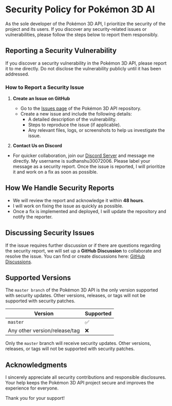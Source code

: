 # Security Policy for Pokémon 3D AI

As the sole developer of the Pokémon 3D API, I prioritize the security of the project and its users. If you discover any security-related issues or vulnerabilities, please follow the steps below to report them responsibly.

## Reporting a Security Vulnerability

If you discover a security vulnerability in the Pokémon 3D API, please report it to me directly. Do not disclose the vulnerability publicly until it has been addressed.

### How to Report a Security Issue
1. **Create an Issue on GitHub**
   - Go to the [Issues page](https://github.com/Sudhanshu-Ambastha/Pokemon-3D-api/issues) of the Pokémon 3D API repository.
   - Create a new issue and include the following details:
     - A detailed description of the vulnerability.
     - Steps to reproduce the issue (if applicable).
     - Any relevant files, logs, or screenshots to help us investigate the issue.

2. **Contact Us on Discord**
- For quicker collaboration, join our [Discord Server](https://discord.gg/yjEeDQg5) and message me directly. My username is sudhanshu30072006. Please label your message as a security report. Once the issue is reported, I will prioritize it and work on a fix as soon as possible.

## How We Handle Security Reports

- We will review the report and acknowledge it within **48 hours**.
- I will work on fixing the issue as quickly as possible.
- Once a fix is implemented and deployed, I will update the repository and notify the reporter.

## Discussing Security Issues

If the issue requires further discussion or if there are questions regarding the security report, we will set up a **GitHub Discussion** to collaborate and resolve the issue. You can find or create discussions here: [GitHub Discussions](https://github.com/Sudhanshu-Ambastha/Pokemon-3D-api/discussions).

## Supported Versions

The `master branch` of the Pokémon 3D API is the only version supported with security updates. Other versions, releases, or tags will not be supported with security patches.

| Version | Supported |
| --- | --- |
| `master` | ✅ |
| Any other version/release/tag | ❌ |

Only the `master` branch will receive security updates. Other versions, releases, or tags will not be supported with security patches.

## Acknowledgments

I sincerely appreciate all security contributions and responsible disclosures. Your help keeps the Pokémon 3D API project secure and improves the experience for everyone.

Thank you for your support!
